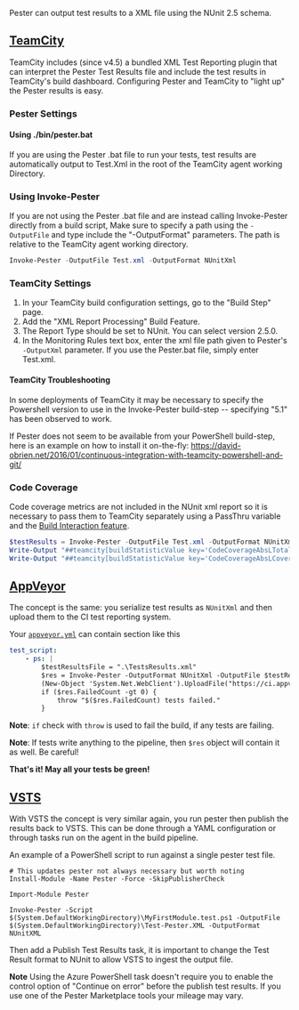 Pester can output test results to a XML file using the NUnit 2.5 schema. 

[TeamCity](https://www.jetbrains.com/teamcity/)
-------------

TeamCity includes (since v4.5) a bundled XML Test Reporting plugin that can interpret the Pester Test Results file and include the test results in TeamCity's build dashboard. Configuring Pester and TeamCity to "light up" the Pester results is easy.

### Pester Settings

#### Using ./bin/pester.bat
If you are using the Pester .bat file to run your tests, test results are automatically output to Test.Xml in the root of the TeamCity agent working Directory.

### Using Invoke-Pester
If you are not using the Pester .bat file and are instead calling Invoke-Pester directly from a build script, Make sure to specify a path using the `-OutputFile` and type include the "-OutputFormat" parameters. The path is relative to the TeamCity agent working directory.

```powershell
Invoke-Pester -OutputFile Test.xml -OutputFormat NUnitXml
```

### TeamCity Settings

1. In your TeamCity build configuration settings, go to the "Build Step" page.
1. Add the "XML Report Processing" Build Feature.
1. The Report Type should be set to NUnit. You can select version 2.5.0.
1. In the Monitoring Rules text box, enter the xml file path given to Pester's `-OutputXml` parameter. If you use the Pester.bat file, simply enter Test.xml.

#### TeamCity Troubleshooting
In some deployments of TeamCity it may be necessary to specify the Powershell version to use in the Invoke-Pester build-step -- specifying "5.1" has been observed to work.

If Pester does not seem to be available from your PowerShell build-step, here is an example on how to install it on-the-fly: https://david-obrien.net/2016/01/continuous-integration-with-teamcity-powershell-and-git/

### Code Coverage
Code coverage metrics are not included in the NUnit xml report so it is necessary to pass them to TeamCity separately using a PassThru variable and the [Build Interaction feature](https://confluence.jetbrains.com/display/TCD8/Build+Script+Interaction+with+TeamCity#BuildScriptInteractionwithTeamCity-ReportingBuildStatistics).
```powershell
$testResults = Invoke-Pester -OutputFile Test.xml -OutputFormat NUnitXml -CodeCoverage (Get-ChildItem -Path $PSScriptRoot\*.ps1 -Exclude *.Tests.* ).FullName -PassThru
Write-Output "##teamcity[buildStatisticValue key='CodeCoverageAbsLTotal' value='$($testResults.CodeCoverage.NumberOfCommandsAnalyzed)']"
Write-Output "##teamcity[buildStatisticValue key='CodeCoverageAbsLCovered' value='$($testResults.CodeCoverage.NumberOfCommandsExecuted)']"
```


[AppVeyor](appveyor.com)
------------

The concept is the same: you serialize test results as `NUnitXml` and then upload them to the CI test reporting system.

Your [`appveyor.yml`](https://www.appveyor.com/docs/appveyor-yml) can contain section like this

```yaml
test_script:
    - ps: |
        $testResultsFile = ".\TestsResults.xml"
        $res = Invoke-Pester -OutputFormat NUnitXml -OutputFile $testResultsFile -PassThru
        (New-Object 'System.Net.WebClient').UploadFile("https://ci.appveyor.com/api/testresults/nunit/$($env:APPVEYOR_JOB_ID)", (Resolve-Path $testResultsFile))
        if ($res.FailedCount -gt 0) { 
            throw "$($res.FailedCount) tests failed."
        }
```

**Note**: `if` check with `throw` is used to fail the build, if any tests are failing.

**Note**: If tests write anything to the pipeline, then `$res` object will contain it as well.
Be careful!

**That's it! May all your tests be green!**

[VSTS](https://visualstudio.microsoft.com/team-services/)
------------

With VSTS the concept is very similar again, you run pester then publish the results back to VSTS. This can be done through a YAML configuration or through tasks run on the agent in the build pipeline.

An example of a PowerShell script to run against a single pester test file.

```
# This updates pester not always necessary but worth noting
Install-Module -Name Pester -Force -SkipPublisherCheck

Import-Module Pester

Invoke-Pester -Script $(System.DefaultWorkingDirectory)\MyFirstModule.test.ps1 -OutputFile $(System.DefaultWorkingDirectory)\Test-Pester.XML -OutputFormat NUnitXML
```

Then add a Publish Test Results task, it is important to change the Test Result format to NUnit to allow VSTS to ingest the output file.

**Note** Using the Azure PowerShell task doesn't require you to enable the control option of "Continue on error" before the publish test results. If you use one of the Pester Marketplace tools your mileage may vary.